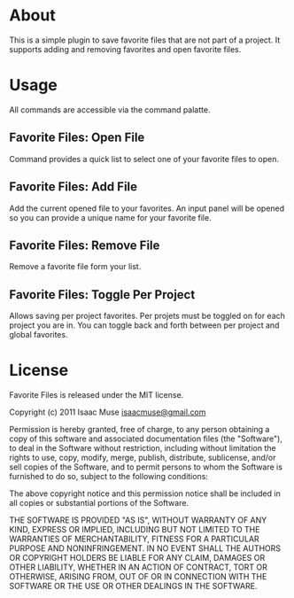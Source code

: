 # About
This is a simple plugin to save favorite files that are not part of a project.  It supports adding and removing favorites and open favorite files.

# Usage
All commands are accessible via the command palatte.

## Favorite Files: Open File
Command provides a quick list to select one of your favorite files to open.

## Favorite Files: Add File
Add the current opened file to your favorites.  An input panel will be opened so you can provide a unique name for your favorite file.

## Favorite Files: Remove File
Remove a favorite file form your list.

## Favorite Files: Toggle Per Project
Allows saving per project favorites. Per projets must be toggled on for each project you are in.  You can toggle back and forth between per project and global favorites.

# License

Favorite Files is released under the MIT license.

Copyright (c) 2011 Isaac Muse <isaacmuse@gmail.com>

Permission is hereby granted, free of charge, to any person obtaining a copy of this software and associated documentation files (the "Software"), to deal in the Software without restriction, including without limitation the rights to use, copy, modify, merge, publish, distribute, sublicense, and/or sell copies of the Software, and to permit persons to whom the Software is furnished to do so, subject to the following conditions:

The above copyright notice and this permission notice shall be included in all copies or substantial portions of the Software.

THE SOFTWARE IS PROVIDED "AS IS", WITHOUT WARRANTY OF ANY KIND, EXPRESS OR IMPLIED, INCLUDING BUT NOT LIMITED TO THE WARRANTIES OF MERCHANTABILITY, FITNESS FOR A PARTICULAR PURPOSE AND NONINFRINGEMENT. IN NO EVENT SHALL THE AUTHORS OR COPYRIGHT HOLDERS BE LIABLE FOR ANY CLAIM, DAMAGES OR OTHER LIABILITY, WHETHER IN AN ACTION OF CONTRACT, TORT OR OTHERWISE, ARISING FROM, OUT OF OR IN CONNECTION WITH THE SOFTWARE OR THE USE OR OTHER DEALINGS IN THE SOFTWARE.
